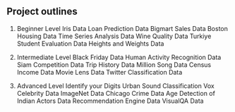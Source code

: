 ## Project outlines

1. Beginner Level
	Iris Data
	Loan Prediction Data
	Bigmart Sales Data
	Boston Housing Data
	Time Series Analysis Data
	Wine Quality Data
	Turkiye Student Evaluation Data
	Heights and Weights Data

2. Intermediate Level
	Black Friday Data
	Human Activity Recognition Data
	Siam Competition Data
	Trip History Data
	Million Song Data
	Census Income Data
	Movie Lens Data
	Twitter Classification Data
3. Advanced Level
	Identify your Digits
	Urban Sound Classification
	Vox Celebrity Data
	ImageNet Data
	Chicago Crime Data
	Age Detection of Indian Actors Data
	Recommendation Engine Data
	VisualQA Data

